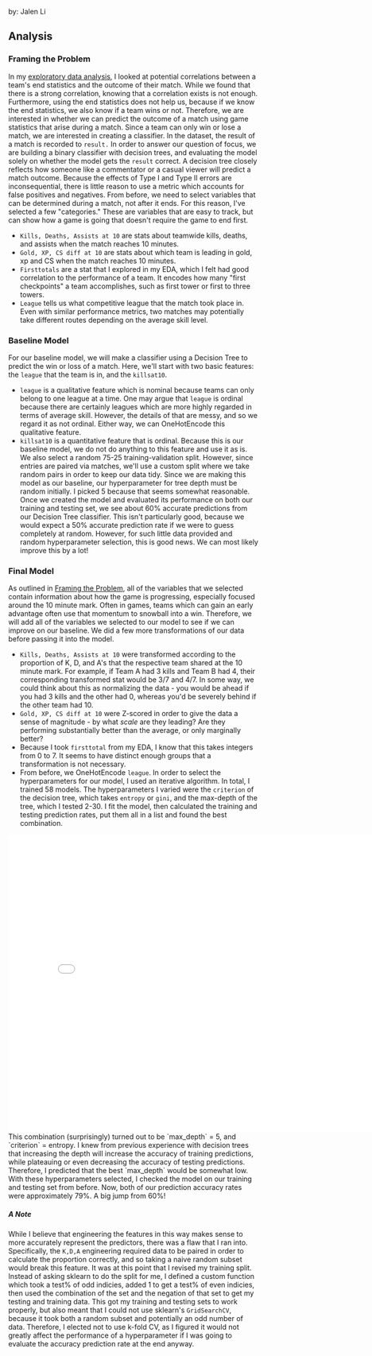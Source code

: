 by: Jalen Li

## Analysis

### <a name="frame">Framing the Problem</a>

In my [exploratory data analysis](https://breezyinterwebs.github.io/Analyzing-League/), I looked at potential correlations between a team's end statistics and the outcome of their match. While we found that there is a strong correlation, knowing that a correlation exists is not enough. Furthermore, using the end statistics does not help us, because if we know the end statistics, we also know if a team wins or not. Therefore, we are interested in whether we can predict the outcome of a match using game statistics that arise during a match. Since a team can only win or lose a match, we are interested in creating a classifier.
In the dataset, the result of a match is recorded to `result.` In order to answer our question of focus, we are building a binary classifier with decision trees, and evaluating the model solely on whether the model gets the `result` correct. A decision tree closely reflects how someone like a commentator or a casual viewer will predict a match outcome. Because the effects of Type I and Type II errors are inconsequential, there is little reason to use a metric which accounts for false positives and negatives.
From before, we need to select variables that can be determined during a match, not after it ends. For this reason, I've selected a few "categories." These are variables that are easy to track, but can show how a game is going that doesn't require the game to end first.
- `Kills, Deaths, Assists at 10` are stats about teamwide kills, deaths, and assists when the match reaches 10 minutes.
- `Gold, XP, CS diff at 10` are stats about which team is leading in gold, xp and CS when the match reaches 10 minutes.
- `Firsttotals` are a stat that I explored in my EDA, which I felt had good correlation to the performance of a team. It encodes how many "first checkpoints" a team accomplishes, such as first tower or first to three towers.
- `League` tells us what competitive league that the match took place in. Even with similar performance metrics, two matches may potentially take different routes depending on the average skill level.

### Baseline Model

For our baseline model, we will make a classifier using a Decision Tree to predict the win or loss of a match. Here, we'll start with two basic features: the `league` that the team is in, and the `killsat10`. 
- `league` is a qualitative feature which is nominal because teams can only belong to one league at a time. One may argue that `league` is ordinal because there are certainly leagues which are more highly regarded in terms of average skill. However, the details of that are messy, and so we regard it as not ordinal. Either way, we can OneHotEncode this qualitative feature.
- `killsat10` is a quantitative feature that is ordinal. Because this is our baseline model, we do not do anything to this feature and use it as is.
We also select a random 75-25 training-validation split. However, since entries are paired via matches, we'll use a custom split where we take random pairs in order to keep our data tidy.
Since we are making this model as our baseline, our hyperparameter for tree depth must be random initially. I picked 5 because that seems somewhat reasonable. 
Once we created the model and evaluated its performance on both our training and testing set, we see about 60% accurate predictions from our Decision Tree classifier. This isn't particularly good, because we would expect a 50% accurate prediction rate if we were to guess completely at random. However, for such little data provided and random hyperparameter selection, this is good news. We can most likely improve this by a lot!

### Final Model

As outlined in [Framing the Problem](#frame), all of the variables that we selected contain information about how the game is progressing, especially focused around the 10 minute mark. Often in games, teams which can gain an early advantage often use that momentum to snowball into a win. Therefore, we will add all of the variables we selected to our model to see if we can improve on our baseline.
We did a few more transformations of our data before passing it into the model.
- `Kills, Deaths, Assists at 10` were transformed according to the proportion of K, D, and A's that the respective team shared at the 10 minute mark. For example, if Team A had 3 kills and Team B had 4, their corresponding transformed stat would be 3/7 and 4/7. In some way, we could think about this as normalizing the data - you would be ahead if you had 3 kills and the other had 0, whereas you'd be severely behind if the other team had 10.
- `Gold, XP, CS diff at 10` were Z-scored in order to give the data a sense of magnitude - by what *scale* are they leading? Are they performing substantially better than the average, or only marginally better?
- Because I took `firsttotal` from my EDA, I know that this takes integers from 0 to 7. It seems to have distinct enough groups that a transformation is not necessary.
- From before, we OneHotEncode `league`.
In order to select the hyperparameters for our model, I used an iterative algorithm. In total, I trained 58 models. The hyperparameters I varied were the `criterion` of the decision tree, which takes `entropy` or `gini`, and the max-depth of the tree, which I tested 2-30. I fit the model, then calculated the training and testing prediction rates, put them all in a list and found the best combination. 
<iframe src="assets/training.html" width=800 height=600 frameBorder=0></iframe>
This combination (surprisingly) turned out to be `max_depth` = 5, and `criterion` = entropy. I knew from previous experience with decision trees that increasing the depth will increase the accuracy of training predictions, while plateauing or even decreasing the accuracy of testing predictions. Therefore, I predicted that the best `max_depth` would be somewhat low.
With these hyperparameters selected, I checked the model on our training and testing set from before. Now, both of our prediction accuracy rates were approximately 79%. A big jump from 60%!

##### A Note
While I believe that engineering the features in this way makes sense to more accurately represent the predictors, there was a flaw that I ran into. Specifically, the `K,D,A` engineering required data to be paired in order to calculate the proportion correctly, and so taking a naive random subset would break this feature. It was at this point that I revised my training split. Instead of asking sklearn to do the split for me, I defined a custom function which took a test% of odd indicies, added 1 to get a test% of even indicies, then used the combination of the set and the negation of that set to get my testing and training data. This got my training and testing sets to work properly, but also meant that I could not use sklearn's `GridSearchCV`, because it took both a random subset and potentially an odd number of data. Therefore, I elected not to use k-fold CV, as I figured it would not greatly affect the performance of a hyperparameter if I was going to evaluate the accuracy prediction rate at the end anyway.